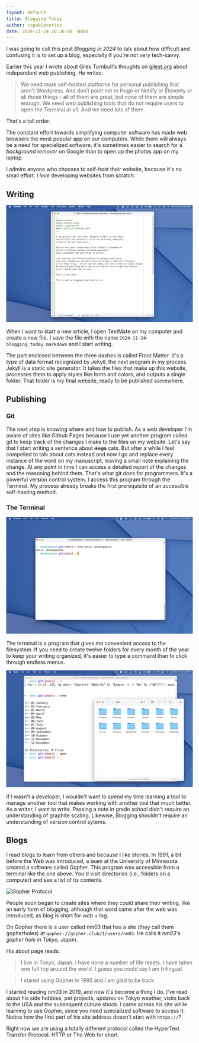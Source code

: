 ```yaml
---
layout: default
title: Blogging Today
author: cspablocortez
date: 2024-11-24 20:26:08 -0800
---
```


I was going to call this post _Blogging in 2024_ to talk about
how difficult and confusing it is to set up a blog, especially 
if you're not very tech-savvy. 

Earlier this year I wrote about Giles Turnbull's thoughts on 
[gilest.org](https://gilest.org/indie-easy.html) 
about independent web publishing. He writes:

> We need more self-hosted platforms for personal publishing 
that aren’t Wordpress. And don’t point me to Hugo or Netlify or Eleventy 
or all those things - all of them are great, but none of them are simple enough. 
We need web publishing tools that do not require users to open the Terminal 
at all. And we need lots of them.

That's a tall order.

The constant effort towards simplifying computer software has made web browsers 
the most popular app on our computers. While there will always
be a need for specialized software, it's sometimes easier to search for a 
_background remover_ on Google than to open up the photos app on my laptop. 

I admire anyone who chooses to self-host their website, because it's no small
effort. I _love_ developing websites from scratch. 

## Writing

![Desktop Screenshot](/assets/images/DesktopScreenshot.png "Desktop Screenshot")

When I want to start a new article, I open TextMate on my computer and create
a new file. I save the file with the name `2024-11-24-blogging_today.markdown`
and I start writing.

The part enclosed between the three dashes is called Front Matter. It's 
a type of data format recognized by Jekyll, the next program in my process. 
Jekyll is a static site generator. It takes the files that
make up this website, processes them to apply styles like fonts and colors, 
and outputs a single folder. That folder is my final website, ready to be 
published somewhere.

## Publishing


### Git

The next step is knowing where and how to publish. As a web developer I'm aware of 
sites like Github Pages because I use yet another program called git to keep track
of the changes I make to the files on my website. Let's say that I start
writing a sentence about ~~dogs~~ cats. But after a while I feel compelled to 
talk about cats instead and now I go and replace every instance of the word on
my manuscript, leaving a small note explaining the change. At any point in time I can
access a detailed report of the changes and the reasoning behind them. That's what
git does for programmers. It's a powerful version control system. I access this
program through the Terminal. My process already breaks the first prerequisite 
of an accessible self-hosting method. 

### The Terminal

![Terminal](/assets/images/Terminal1.png "Terminal Screenshot")

The terminal is a program that gives me convenient access to the filesystem. 
If you need to create twelve folders for every month of the year to keep your
writing organized, it's easier to type a command than to click through endless
menus.

![Terminal Folders Created](/assets/images/Terminal2.png "Terminal Screenshot")

If I wasn't a developer, I wouldn't want to spend my time learning a tool 
to manage another tool that makes working with another tool that much
better. As a writer, I want to write. Passing a note in grade school didn't 
require an understanding of graphite scaling. Likewise, Blogging shouldn't 
require an understanding of version control sytems.

## Blogs

I read blogs to learn from others and because I like stories. In 1991, a bit
before the Web was introduced, a team at the University of Minnesota created
a software called Gopher. This program was accessible from a terminal like the 
one above. You'd visit directories (i.e., folders on a computer) and see a 
list of its contents.

![Gopher Protocol](https://static1.howtogeekimages.com/wordpress/wp-content/uploads/2020/07/gopher_screenshot_2.png)

People soon began to create sites where they could share their writing, like
an early form of blogging, although that word came after the web was introduced, as blog
is short for _web_ + log.

On Gopher there is a user called nm03 that has a site (they call them gopherholes)
at `gopher://gopher.club/1/users/nm03`. He calls it _nm03's gopher hole in Tokyo, Japan_.

His about page reads:

> I live in Tokyo, Japan.
> I have done a number of life resets.
> I have taken one full trip around the world.
> I guess you could say I am trilingual. 

> I stared using Gopher in 1995 and I am glad to be back

I started reading nm03 in 2019, and now it's become a thing I do. I've read about
his side hobbies, pet projects, updates on Tokyo weather, visits back to the USA
and the subsequent culture shock. I came across his site while learning to
use Gopher, since you need specialized software to access it. Notice how the first part of 
his site address doesn't start with `https://`? 

Right now we are using a totally different protocol called the 
HyperText Transfer Protocol. HTTP or The Web for short. 

